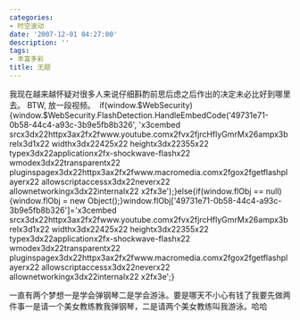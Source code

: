 ```yaml
---
categories:
- 时空波动
date: '2007-12-01 04:27:00'
description: ''
tags:
- 丰富多彩
title: 无题
---
```

我现在越来越怀疑对很多人来说仔细斟酌前思后虑之后作出的决定未必比好到哪里去。
BTW, 放一段视频。
 if(window.$WebSecurity){window.$WebSecurity.FlashDetection.HandleEmbedCode('49731e71\-0b58\-44c4\-a93c\-3b9e5fb8b326', 'x3cembed srcx3dx22httpx3ax2fx2fwww.youtube.comx2fvx2fjrcHflyGmrMx26ampx3brelx3d1x22 widthx3dx22425x22 heightx3dx22355x22 typex3dx22applicationx2fx\-shockwave\-flashx22 wmodex3dx22transparentx22 pluginspagex3dx22httpx3ax2fx2fwww.macromedia.comx2fgox2fgetflashplayerx22 allowscriptaccessx3dx22neverx22 allownetworkingx3dx22internalx22 x2fx3e');}else{if(window.flObj \=\= null){window.flObj \= new Object();}window.flObj\['49731e71\-0b58\-44c4\-a93c\-3b9e5fb8b326']\='x3cembed srcx3dx22httpx3ax2fx2fwww.youtube.comx2fvx2fjrcHflyGmrMx26ampx3brelx3d1x22 widthx3dx22425x22 heightx3dx22355x22 typex3dx22applicationx2fx\-shockwave\-flashx22 wmodex3dx22transparentx22 pluginspagex3dx22httpx3ax2fx2fwww.macromedia.comx2fgox2fgetflashplayerx22 allowscriptaccessx3dx22neverx22 allownetworkingx3dx22internalx22 x2fx3e';}



一直有两个梦想一是学会弹钢琴二是学会游泳。要是哪天不小心有钱了我要先做两件事一是请一个美女教练教我弹钢琴，二是请两个美女教练叫我游泳。哈哈

